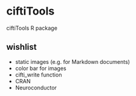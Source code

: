 # ciftiTools
 ciftiTools R package

## wishlist

* static images (e.g. for Markdown documents)
* color bar for images
* cifti_write function
* CRAN
* Neuroconductor